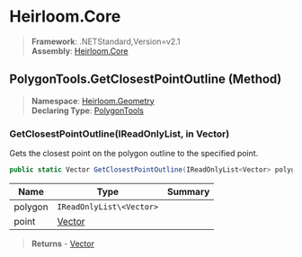 # Heirloom.Core

> **Framework**: .NETStandard,Version=v2.1  
> **Assembly**: [Heirloom.Core][0]

## PolygonTools.GetClosestPointOutline (Method)

> **Namespace**: [Heirloom.Geometry][0]  
> **Declaring Type**: [PolygonTools][1]

### GetClosestPointOutline(IReadOnlyList<Vector>, in Vector)

Gets the closest point on the polygon outline to the specified point.

```cs
public static Vector GetClosestPointOutline(IReadOnlyList<Vector> polygon, in Vector point)
```

| Name    | Type                     | Summary |
|---------|--------------------------|---------|
| polygon | `IReadOnlyList\<Vector>` |         |
| point   | [Vector][2]              |         |

> **Returns** - [Vector][2]

[0]: ../../../Heirloom.Core.md
[1]: ../PolygonTools.md
[2]: ../../Heirloom/Vector.md
